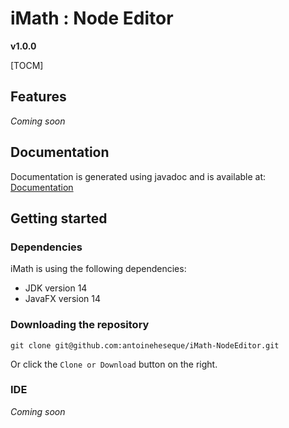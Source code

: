 # iMath : Node Editor
**v1.0.0** 

[TOCM]

## Features
*Coming soon*

## Documentation
Documentation is generated using javadoc and is available at: [Documentation](https://imath.antoineh.tech)

## Getting started
### Dependencies
iMath is using the following dependencies:
- JDK version 14
- JavaFX version 14

### Downloading the repository
`git clone git@github.com:antoineheseque/iMath-NodeEditor.git`

Or click the `Clone or Download` button on the right.

### IDE
*Coming soon*
